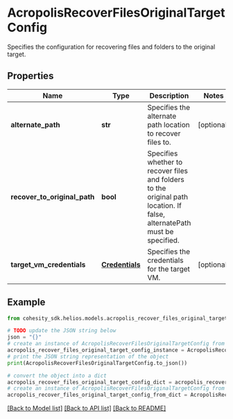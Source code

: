 # AcropolisRecoverFilesOriginalTargetConfig

Specifies the configuration for recovering files and folders to the original target.

## Properties

Name | Type | Description | Notes
------------ | ------------- | ------------- | -------------
**alternate_path** | **str** | Specifies the alternate path location to recover files to. | [optional] 
**recover_to_original_path** | **bool** | Specifies whether to recover files and folders to the original path location. If false, alternatePath must be specified. | 
**target_vm_credentials** | [**Credentials**](Credentials.md) | Specifies the credentials for the target VM. | [optional] 

## Example

```python
from cohesity_sdk.helios.models.acropolis_recover_files_original_target_config import AcropolisRecoverFilesOriginalTargetConfig

# TODO update the JSON string below
json = "{}"
# create an instance of AcropolisRecoverFilesOriginalTargetConfig from a JSON string
acropolis_recover_files_original_target_config_instance = AcropolisRecoverFilesOriginalTargetConfig.from_json(json)
# print the JSON string representation of the object
print(AcropolisRecoverFilesOriginalTargetConfig.to_json())

# convert the object into a dict
acropolis_recover_files_original_target_config_dict = acropolis_recover_files_original_target_config_instance.to_dict()
# create an instance of AcropolisRecoverFilesOriginalTargetConfig from a dict
acropolis_recover_files_original_target_config_from_dict = AcropolisRecoverFilesOriginalTargetConfig.from_dict(acropolis_recover_files_original_target_config_dict)
```
[[Back to Model list]](../README.md#documentation-for-models) [[Back to API list]](../README.md#documentation-for-api-endpoints) [[Back to README]](../README.md)


